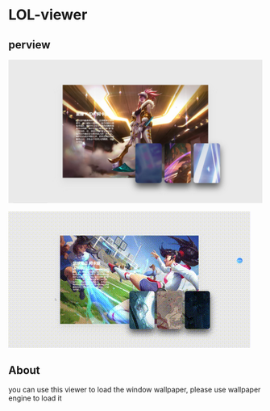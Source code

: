 # LOL-viewer

## perview

![perview](./perview.JPG)

![lolviewer](./lolviewer.gif)

## About

you can use this viewer to load the window wallpaper, please use wallpaper engine to load it